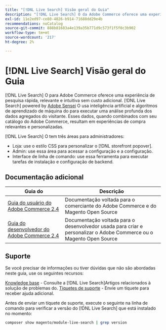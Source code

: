 ```yaml
---
title: "[!DNL Live Search] Visão geral do Guia"
description: "[!DNL Live Search] O da Adobe Commerce oferece uma experiência de pesquisa ultrarrápida, relevante e intuitiva."
exl-id: 11e2ed97-ce80-4826-b914-71688dd29e4b
recommendations: noCatalog
source-git-commit: 888b81683a4e139a35b771d9c573f1f5f0c3b902
workflow-type: tm+mt
source-wordcount: '217'
ht-degree: 2%

---
```


# [!DNL Live Search] Visão geral do Guia

[!DNL Live Search] O para Adobe Commerce oferece uma experiência de pesquisa rápida, relevante e intuitiva sem custo adicional. [!DNL Live Search] powered by [Adobe Sensei](https://www.adobe.com/sensei.html) O usa inteligência artificial e algoritmos de aprendizado de máquina do para executar uma análise profunda dos dados agregados do visitante. Esses dados, quando combinados com seu catálogo do Adobe Commerce, resultam em experiências de compra relevantes e personalizadas.

[!DNL Live Search] O tem três áreas para administradores:

* Loja: use o estilo CSS para personalizar o [!DNL storefront popover].
* Admin: use essa área para acessar a configuração e a configuração.
* Interface de linha de comando: use essa ferramenta para executar tarefas de instalação e configuração de backend.

## Documentação adicional

| Guia do  | Descrição |
|------ | ----------- |
| [Guia do usuário do Adobe Commerce 2.4](https://experienceleague.adobe.com/docs/commerce.html) | Documentação voltada para o comerciante do Adobe Commerce e do Magento Open Source |
| [Guia do desenvolvedor do Adobe Commerce 2.4](https://developer.adobe.com/commerce/docs) | Documentação voltada para o desenvolvedor usada para criar e personalizar o Adobe Commerce ou o Magento Open Source |

## Suporte

Se você precisar de informações ou tiver dúvidas que não são abordadas neste guia, use os seguintes recursos:

[Knowledge base](https://experienceleague.adobe.com/docs/commerce-knowledge-base/kb/overview.html) - Consulte a [!DNL Live Search]Artigos relacionados à solução de problemas do.
[Tíquetes de suporte](https://experienceleague.adobe.com/docs/commerce-knowledge-base/kb/help-center-guide/magento-help-center-user-guide.html#submit-ticket) - Envie um tíquete para receber ajuda adicional.

Antes de enviar um tíquete de suporte, execute o seguinte na linha de comando para verificar a versão do [!DNL Live Search] que está instalado no momento:

```bash
composer show magento/module-live-search | grep version
```

